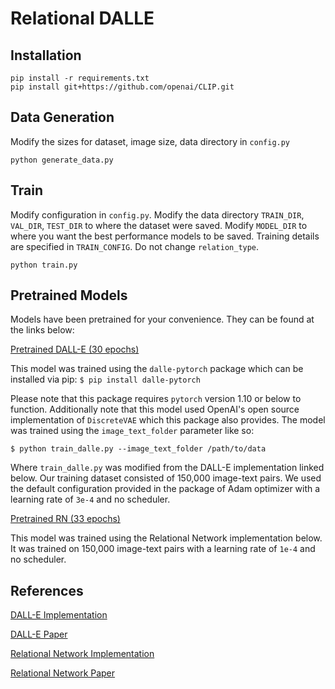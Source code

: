 # Relational DALLE

## Installation
```
pip install -r requirements.txt
pip install git+https://github.com/openai/CLIP.git
```

## Data Generation
Modify the sizes for dataset, image size, data directory in `config.py`
```
python generate_data.py
```

## Train
Modify configuration in `config.py`. Modify the data directory 
`TRAIN_DIR`, `VAL_DIR`, `TEST_DIR` to where the dataset were saved. Modify `MODEL_DIR` to
where you want the best performance models to be saved. Training details are specified in `TRAIN_CONFIG`. 
Do not change `relation_type`.
```
python train.py
```

## Pretrained Models

Models have been pretrained for your convenience. They can be found at the links below:

[Pretrained DALL-E (30 epochs)](https://drive.google.com/file/d/1eQJOClc_70oaPTH3bxHkpAZx_ZN1Z5nO/view?usp=sharing)

This model was trained using the `dalle-pytorch` package which can be installed via pip: `$ pip install dalle-pytorch`

Please note that this package requires `pytorch` version 1.10 or below to function. Additionally note that this model used OpenAI's open source implementation of `DiscreteVAE` which this package also provides. The model was trained using the `image_text_folder` parameter like so:

`$ python train_dalle.py --image_text_folder /path/to/data`

Where `train_dalle.py` was modified from the DALL-E implementation linked below. Our training dataset consisted of 150,000 image-text pairs. We used the default configuration provided in the package of Adam optimizer with a learning rate of `3e-4` and no scheduler.

[Pretrained RN (33 epochs)](https://drive.google.com/file/d/1kruA8lPV6uULFf7nD4h4M1ryf1JKHsqY/view?usp=sharing)

This model was trained using the Relational Network implementation below. It was trained on 150,000 image-text pairs with a learning rate of `1e-4` and no scheduler.

## References

[DALL-E Implementation](https://github.com/lucidrains/DALLE-pytorch)

[DALL-E Paper](https://arxiv.org/pdf/2102.12092.pdf)

[Relational Network Implementation](https://github.com/kimhc6028/relational-networks)

[Relational Network Paper](https://proceedings.neurips.cc/paper/2017/file/e6acf4b0f69f6f6e60e9a815938aa1ff-Paper.pdf)
